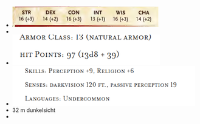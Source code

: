 - ![image.png](../assets/image_1698485136754_0.png)
-
- ![image.png](../assets/image_1698485077475_0.png)
- ![image.png](../assets/image_1698485107144_0.png)
- 32 m dunkelsicht
-
